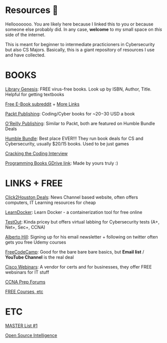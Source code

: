 # Resources 🎉

Hellooooooo. You are likely here because I linked this to you or because someone else probably did. In any case, **welcome** to my small space on *this* side of the internet.

This is meant for beginner to intermediate practicioners in Cybersecurity but also CS Majors. Basically, this is a giant repository of resources I use and have collected.

# BOOKS

[Library Genesis](http://libgen.rs/): FREE virus-free books. Look up by ISBN, Author, Title. Helpful for getting textbooks

[Free E-Book subreddit](https://old.reddit.com/r/FreeEBOOKS/) + [More Links](https://www.reddit.com/r/freeEBOOKS/wiki/febooks#freebooks)

[Packt Publishing](https://www.packtpub.com/): Coding/Cyber books for ~$20-$30 USD a book

[O'Reilly Publishing](https://www.oreilly.com/): Similar to Packt, both are featured on Humble Bundle Deals

[Humble Bundle](https://www.humblebundle.com/): Best place EVER!!! They run book deals for CS and Cybersecurity, usually $20/15 books. Used to be just games

[Cracking the Coding Interview](https://www.crackingthecodinginterview.com/resources.html)

[Programming Books GDrive link](https://drive.google.com/drive/folders/1zQIFQGompxxor9hoaDxrAYS1PqHuFbie?usp=sharing): Made by yours truly :)

# LINKS + FREE

[Click2Houston Deals](https://deals.click2houston.com/): News Channel based website, often offers computers, IT Learning resources for cheap

[LearnDocker](https://learndocker.online/login): Learn Docker - a containerization tool for free online

[TestOut](https://w3.testout.com/): Kinda pricey but offers virtual labbing for Cybersecurity tests (A+, Net+, Sec+, CCNA)

[Alberto Hill](https://albertohill.com/): Signing up for his email newsletter + following on twitter often gets you free Udemy courses

[FreeCodeCamp](https://www.freecodecamp.org/): Good for the bare bare bare basics, but **Email list** / **YouTube Channel** is the real deal

[Cisco Webinars](https://learningnetwork.cisco.com/s/): A vendor for certs and for businesses, they offer FREE websinars for IT stuff

[CCNA Prep Forums](https://www.ccna7.com/)

[FREE Courses, etc](https://tutsnode.net/about/)


# ETC

[MASTER List #1](https://github.com/Hack-with-Github/Awesome-Hacking/blob/master/README.md)

[Open Source Intelligence](https://github.com/xCoderSai/osint)

